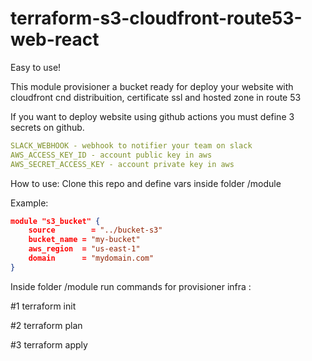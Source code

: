 # terraform-s3-cloudfront-route53-web-react

Easy to use!

This module provisioner a bucket ready for deploy your website with cloudfront cnd distribuition, 
certificate ssl and hosted zone in route 53



If you want to deploy website using github actions you must define 3 secrets on github.

```yaml
SLACK_WEBHOOK - webhook to notifier your team on slack  
AWS_ACCESS_KEY_ID - account public key in aws 
AWS_SECRET_ACCESS_KEY - account private key in aws
```

How to use:
Clone this repo and define vars inside folder /module


Example:
```json
module "s3_bucket" {
    source        = "../bucket-s3"
    bucket_name = "my-bucket"
    aws_region  = "us-east-1"
    domain      = "mydomain.com"
}
```

Inside folder /module run commands for provisioner infra :

#1 terraform init

#2 terraform plan

#3 terraform apply

